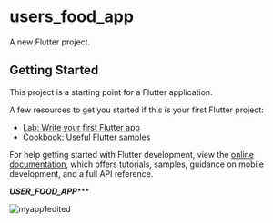 # users_food_app

A new Flutter project.

## Getting Started

This project is a starting point for a Flutter application.

A few resources to get you started if this is your first Flutter project:

- [Lab: Write your first Flutter app](https://docs.flutter.dev/get-started/codelab)
- [Cookbook: Useful Flutter samples](https://docs.flutter.dev/cookbook)

For help getting started with Flutter development, view the
[online documentation](https://docs.flutter.dev/), which offers tutorials,
samples, guidance on mobile development, and a full API reference.

*******************USER_FOOD_APP**********************

![myapp1edited](https://github.com/dibbo54/users_food_app/assets/136928607/8cf1dc54-14ca-4b33-9f2a-8b046a60ff3d)

